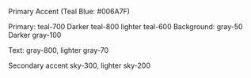 Primary Accent (Teal Blue: #006A7F)

Primary:
teal-700
Darker teal-800
lighter teal-600
Background:
gray-50
Darker gray-100 

Text: gray-800, lighter gray-70

Secondary accent sky-300, lighter sky-200
